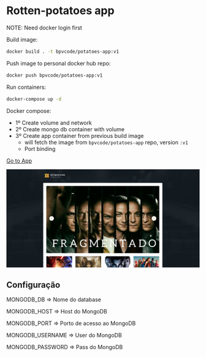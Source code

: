 # Rotten-potatoes app

NOTE: Need docker login first

Build image:

```bash
docker build . -t bpvcode/potatoes-app:v1
```

Push image to personal docker hub repo:

```bash
docker push bpvcode/potatoes-app:v1
```

Run containers:

```bash
docker-compose up -d
```

Docker compose:

- 1º Create volume and network
- 2º Create mongo db container with volume
- 3º Create app container from previous build image
  - will fetch the image from `bpvcode/potatoes-app` repo, version `:v1`
  - Port binding

[Go to App](<http://localhost:5000>)

![rotten potatoes app](./rotten-potatoes-app.png)

## Configuração

MONGODB_DB => Nome do database

MONGODB_HOST => Host do MongoDB

MONGODB_PORT => Porto de acesso ao MongoDB

MONGODB_USERNAME => User do MongoDB

MONGODB_PASSWORD => Pass do MongoDB

